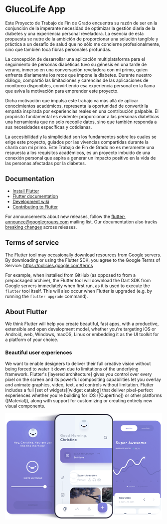 # GlucoLife App

Este Proyecto de Trabajo de Fin de Grado encuentra su razón de ser en la conjunción de la imperante necesidad de optimizar la gestión diaria de la diabetes y una experiencia personal reveladora. La esencia de esta propuesta se nutre de la ambición de proporcionar una solución tangible y práctica a un desafío de salud que no sólo me concierne profesionalmente, sino que también toca fibras personales profundas.

La concepción de desarrollar una aplicación multiplataforma para el seguimiento de personas diabéticas tuvo su génesis en una tarde de verano, inmerso en una conversación reveladora con mi primo, quien enfrenta diariamente los retos que impone la diabetes. Durante nuestro diálogo, compartió las limitaciones y carencias de las aplicaciones de monitoreo disponibles, convirtiendo esa experiencia personal en la llama que aviva la motivación para emprender este proyecto.

Dicha motivación que impulsa este trabajo va más allá de aplicar conocimientos académicos, representa la oportunidad de convertir la empatía inspirada por experiencias reales en una contribución palpable. El propósito fundamental es evidente: proporcionar a las personas diabéticas una herramienta que no solo recopile datos, sino que también responda a sus necesidades específicas y cotidianas.

La accesibilidad y la simplicidad son los fundamentos sobre los cuales se erige este proyecto, guiados por las vivencias compartidas durante la charla con mi primo. Este Trabajo de Fin de Grado no es meramente una respuesta a los requisitos académicos, es un proyecto imbuido de una conexión personal que aspira a generar un impacto positivo en la vida de las personas afectadas por la diabetes.

## Documentation

* [Install Flutter](https://flutter.dev/get-started/)
* [Flutter documentation](https://docs.flutter.dev/)
* [Development wiki](https://github.com/flutter/flutter/wiki)
* [Contributing to Flutter](https://github.com/flutter/flutter/blob/main/CONTRIBUTING.md)

For announcements about new releases, follow the
[flutter-announce@googlegroups.com](https://groups.google.com/forum/#!forum/flutter-announce)
mailing list. Our documentation also tracks [breaking
changes](https://docs.flutter.dev/release/breaking-changes) across releases.

## Terms of service

The Flutter tool may occasionally download resources from Google servers. By
downloading or using the Flutter SDK, you agree to the Google Terms of Service:
https://policies.google.com/terms

For example, when installed from GitHub (as opposed to from a prepackaged
archive), the Flutter tool will download the Dart SDK from Google servers
immediately when first run, as it is used to execute the `flutter` tool itself.
This will also occur when Flutter is upgraded (e.g. by running the `flutter
upgrade` command).

## About Flutter

We think Flutter will help you create beautiful, fast apps, with a productive,
extensible and open development model, whether you're targeting iOS or Android,
web, Windows, macOS, Linux or embedding it as the UI toolkit for a platform of
your choice.

### Beautiful user experiences

We want to enable designers to deliver their full creative vision without being
forced to water it down due to limitations of the underlying framework.
Flutter's [layered architecture] gives you control over every pixel on the
screen and its powerful compositing capabilities let you overlay and animate
graphics, video, text, and controls without limitation. Flutter includes a full
[set of widgets][widget catalog] that deliver pixel-perfect experiences whether
you're building for iOS ([Cupertino]) or other platforms ([Material]), along with
support for customizing or creating entirely new visual components.

<p align="center"><img src="https://github.com/flutter/website/blob/main/src/content/assets/images/docs/homepage/reflectly-hero-600px.png?raw=true" alt="Reflectly hero image"></p>

